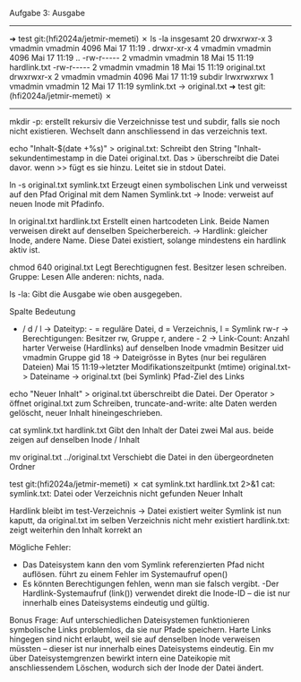 Aufgabe 3: 
Ausgabe
_____________________________________________________________
➜  test git:(hfi2024a/jetmir-memeti) ✗ ls -la
insgesamt 20
drwxrwxr-x 3 vmadmin vmadmin 4096 Mai 17 11:19 .
drwxr-xr-x 4 vmadmin vmadmin 4096 Mai 17 11:19 ..
-rw-r----- 2 vmadmin vmadmin   18 Mai 15 11:19 hardlink.txt
-rw-r----- 2 vmadmin vmadmin   18 Mai 15 11:19 original.txt
drwxrwxr-x 2 vmadmin vmadmin 4096 Mai 17 11:19 subdir
lrwxrwxrwx 1 vmadmin vmadmin   12 Mai 17 11:19 symlink.txt -> original.txt
➜  test git:(hfi2024a/jetmir-memeti) ✗ 
_____________________________________________________________

mkdir -p:
erstellt rekursiv die Verzeichnisse test und subdir, falls sie noch nicht existieren. Wechselt dann anschliessend in das verzeichnis text.  

echo "Inhalt-$(date +%s)" > original.txt:
Schreibt den String "Inhalt-sekundentimestamp in die Datei original.txt. Das > überschreibt die Datei davor. wenn >> fügt es sie hinzu. Leitet sie in stdout Datei.

ln -s original.txt symlink.txt
Erzeugt einen symbolischen Link und verweisst auf den Pfad Original mit dem Namen Symlink.txt -> Inode: verweist auf neuen Inode mit Pfadinfo.

ln original.txt hardlink.txt
Erstellt einen hartcodeten Link. Beide Namen verweisen direkt auf denselben Speicherbereich. -> Hardlink: gleicher Inode, andere Name. Diese Datei existiert, solange mindestens ein hardlink aktiv ist.

chmod 640 original.txt
Legt Berechtigugnen fest. 
Besitzer lesen schreiben. 
Gruppe: Lesen
Alle anderen: nichts, nada.

ls -la:
Gibt die Ausgabe wie oben ausgegeben. 

Spalte	Bedeutung
- / d / l -> Dateityp: - = reguläre Datei, d = Verzeichnis, l = Symlink
rw-r ->	Berechtigungen: Besitzer rw, Gruppe r, andere -
2 ->	Link-Count: Anzahl harter Verweise (Hardlinks) auf denselben Inode
vmadmin	Besitzer uid
vmadmin	Gruppe gid
18 ->	Dateigrösse in Bytes (nur bei regulären Dateien)
Mai 15 11:19->letzter Modifikationszeitpunkt (mtime)
original.txt-> Dateiname
-> original.txt	(bei Symlink) Pfad-Ziel des Links

echo "Neuer Inhalt" > original.txt 
überschreibt die Datei. Der Operator > öffnet original.txt zum Schreiben, truncate-and-write: alte Daten werden gelöscht, neuer Inhalt hineingeschrieben.


cat symlink.txt hardlink.txt
Gibt den Inhalt der Datei zwei Mal aus. beide zeigen auf denselben Inode / Inhalt

mv original.txt ../original.txt
Verschiebt die Datei in den übergeordneten Ordner

test git:(hfi2024a/jetmir-memeti) ✗ cat symlink.txt hardlink.txt 2>&1
cat: symlink.txt: Datei oder Verzeichnis nicht gefunden
Neuer Inhalt

Hardlink bleibt im test-Verzeichnis → Datei existiert weiter
Symlink ist nun kaputt, da original.txt im selben Verzeichnis nicht mehr existiert
hardlink.txt: zeigt weiterhin den Inhalt korrekt an

Mögliche Fehler:
- Das Dateisystem kann den vom Symlink referenzierten Pfad nicht auflösen.  führt zu einem Fehler im Systemaufruf open()
- Es könnten Berechtigungen fehlen, wenn man sie falsch vergibt. 
-Der Hardlink-Systemaufruf (link()) verwendet direkt die Inode-ID – die ist nur innerhalb eines Dateisystems eindeutig und gültig.


Bonus Frage: 
Auf unterschiedlichen Dateisystemen funktionieren symbolische Links problemlos, da sie nur Pfade speichern. Harte Links hingegen sind nicht erlaubt, weil sie auf denselben Inode verweisen müssten – dieser ist nur innerhalb eines Dateisystems eindeutig. Ein mv über Dateisystemgrenzen bewirkt intern eine Dateikopie mit anschliessendem Löschen, wodurch sich der Inode der Datei ändert.


 




